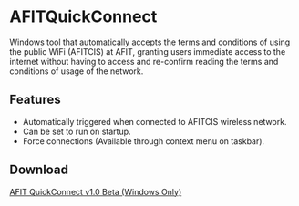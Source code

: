 # AFITQuickConnect
Windows tool that automatically accepts the terms and conditions of using the public WiFi (AFITCIS) at AFIT, granting users immediate access to the internet without having to access and re-confirm reading the terms and conditions of usage of the network.
## Features
  * Automatically triggered when connected to AFITCIS wireless network.
  * Can be set to run on startup.
  * Force connections (Available through context menu on taskbar).
  
## Download
[AFIT QuickConnect v1.0 Beta (Windows Only)](https://github.com/lcintron/AFITQuickConnect/raw/master/AFITQuickConnect/bin/Debug/app.publish/AFITQuickConnect.exe)
